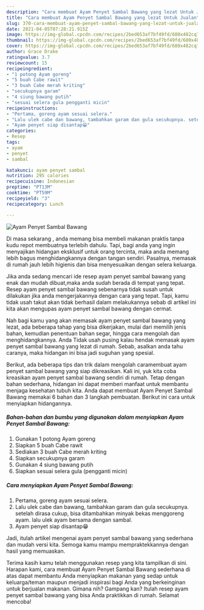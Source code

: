 ```yaml
---
description: "Cara membuat Ayam Penyet Sambal Bawang yang lezat Untuk Jualan"
title: "Cara membuat Ayam Penyet Sambal Bawang yang lezat Untuk Jualan"
slug: 370-cara-membuat-ayam-penyet-sambal-bawang-yang-lezat-untuk-jualan
date: 2021-04-05T07:28:21.915Z
image: https://img-global.cpcdn.com/recipes/2bed653af7bf49fd/680x482cq70/ayam-penyet-sambal-bawang-foto-resep-utama.jpg
thumbnail: https://img-global.cpcdn.com/recipes/2bed653af7bf49fd/680x482cq70/ayam-penyet-sambal-bawang-foto-resep-utama.jpg
cover: https://img-global.cpcdn.com/recipes/2bed653af7bf49fd/680x482cq70/ayam-penyet-sambal-bawang-foto-resep-utama.jpg
author: Grace Drake
ratingvalue: 3.7
reviewcount: 15
recipeingredient:
- "1 potong Ayam goreng"
- "5 buah Cabe rawit"
- "3 buah Cabe merah kriting"
- "secukupnya garam"
- "4 siung bawang putih"
- "sesuai selera gula pengganti micin"
recipeinstructions:
- "Pertama, goreng ayam sesuai selera."
- "Lalu ulek cabe dan bawang, tambahkan garam dan gula secukupnya. setelah dirasa cukup, bisa ditambahkan minyak bekas menggoreng ayam. lalu ulek ayam bersama dengan sambal."
- "Ayam penyet siap disantap😁"
categories:
- Resep
tags:
- ayam
- penyet
- sambal

katakunci: ayam penyet sambal 
nutrition: 295 calories
recipecuisine: Indonesian
preptime: "PT13M"
cooktime: "PT59M"
recipeyield: "3"
recipecategory: Lunch

---
```



![Ayam Penyet Sambal Bawang](https://img-global.cpcdn.com/recipes/2bed653af7bf49fd/680x482cq70/ayam-penyet-sambal-bawang-foto-resep-utama.jpg)

Di masa  sekarang , anda memang bisa membeli makanan praktis tanpa kudu repot membuatnya terlebih dahulu. Tapi, bagi anda yang ingin menyajikan hidangan eksklusif untuk orang tercinta, maka anda memang lebih bagus menghidangkannya dengan tangan sendiri. Pasalnya, memasak di rumah jauh lebih higienis dan bisa menyesuaikan dengan selera keluarga.

Jika anda sedang mencari ide resep ayam penyet sambal bawang yang enak dan mudah dibuat,maka anda sudah berada di tempat yang tepat. Resep ayam penyet sambal bawang  sebenarnya tidak susah untuk dilakukan jika anda mengerjakannya dengan cara yang tepat. Tapi, kamu tidak usah takut akan tidak berhasil dalam melakukannya 
sebab di artikel ini kita akan mengupas ayam penyet sambal bawang dengan cermat.  



Nah bagi kamu yang akan memasak ayam penyet sambal bawang yang lezat, ada beberapa tahap yang bisa dikerjakan, mulai dari memilih jenis bahan, kemudian penentuan bahan segar, hingga cara mengolah dan menghidangkannya. Anda Tidak usah pusing kalau hendak memasak ayam penyet sambal bawang yang lezat di rumah. Sebab, asalkan anda  tahu caranya, maka hidangan ini bisa jadi suguhan yang spesial.

Berikut, ada beberapa tips dan trik dalam mengolah caramembuat ayam penyet sambal bawang yang siap dikreasikan. Kali ini, yuk kita coba kreasikan ayam penyet sambal bawang sendiri di rumah. Tetap dengan bahan sederhana, hidangan ini dapat memberi manfaat untuk membantu menjaga kesehatan tubuh kita. Anda dapat membuat Ayam Penyet Sambal Bawang memakai 6 bahan dan 3 langkah pembuatan. Berikut ini cara untuk menyiapkan hidangannya.

<!--inarticleads1-->

##### Bahan-bahan dan bumbu yang digunakan dalam menyiapkan Ayam Penyet Sambal Bawang:

1. Gunakan 1 potong Ayam goreng
1. Siapkan 5 buah Cabe rawit
1. Sediakan 3 buah Cabe merah kriting
1. Siapkan secukupnya garam
1. Gunakan 4 siung bawang putih
1. Siapkan sesuai selera gula (pengganti micin)




<!--inarticleads2-->

##### Cara menyiapkan Ayam Penyet Sambal Bawang:

1. Pertama, goreng ayam sesuai selera.
1. Lalu ulek cabe dan bawang, tambahkan garam dan gula secukupnya. setelah dirasa cukup, bisa ditambahkan minyak bekas menggoreng ayam. lalu ulek ayam bersama dengan sambal.
1. Ayam penyet siap disantap😁




Jadi, itulah artikel mengenai  ayam penyet sambal bawang  yang sederhana dan mudah versi kita. Semoga kamu mampu mempraktekkannya dengan hasil yang memuaskan. 

Terima kasih kamu telah menggunakan resep yang kita tampilkan di sini. Harapan kami, cara membuat  Ayam Penyet Sambal Bawang sederhana di atas dapat membantu Anda menyiapkan makanan yang sedap untuk keluarga/teman maupun menjadi inspirasi bagi Anda yang berkeinginan untuk berjualan makanan. Gimana nih? Gampang kan? Itulah resep ayam penyet sambal bawang yang bisa Anda praktikkan di rumah. Selamat mencoba!

